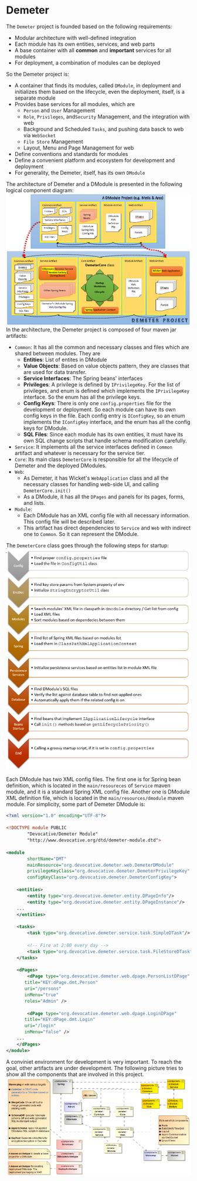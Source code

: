 # Demeter

The `Demeter` project is founded based on the following requirements:
- Modular architecture with well-defined integration
- Each module has its own entities, services, and web parts
- A base container with all **common** and **important** services for all modules
- For deployment, a combination of modules can be deployed

So the Demeter project is:
- A container that finds its modules, called `DModule`, in deployment and initializes them based on the lifecycle, even the deployment, itself, is a separate module
- Provides base services for all modules, which are
	- `Person` and `User` Management
	- `Role`, `Privileges`, and`Security` Management, and the integration with web
	- Background and Scheduled `Tasks`, and pushing data basck to web via `WebSocket`
	- `File Store` Management
	- Layout, Menu and Page Management for web
- Define conventions and standards for modules
- Define a convenient platform and ecosystem for development and deployment
- For generality, the Demeter, itself, has its own `DModule`

The architecture of Demeter and a DModule is presented in the following logical component diagram:
![Demeter Architecture](/doc/img/Demeter_Logical_Components_Relations.png)
In the architecture, the Demeter project is composed of four maven jar artifacts:
- `Common`: It has all the common and necessary classes and files which are shared between modules. They are
  - **Entities**: List of entites in DModule
  - **Value Objects**: Based on value objects pattern, they are classes that are used for data transfer.
  - **Service Interfaces**: The Spring beans' interfaces
  - **Privileges**: A privilege is defined by `IPrivilegeKey`. For the list of privileges, and enum is defined which implements the `IPrivilegeKey` interface. So the enum has all the privilege keys.
  - **Config Keys**: There is only one `config.properties` file for the development or deployment. So each module can have its own config keys in the file. Each config entry is `IConfigKey`, so an enum implements the `IConfigKey` interface, and the enum has all the config keys for DModule.
  - **SQL Files**: Since each module has its own entities, it must have its own SQL change scripts that handle schema modification carefully.
- `Service`: It implements all the service interfaces defined in `Common` artifact and whatever is necessary for the service tier.
- `Core`: Its main class `DemeterCore` is responsible for all the lifecycle of Demeter and the deployed DModules.
- `Web`:
	- As Demeter, it has Wicket's `WebApplication` class and all the necessary classes for handling web-side UI, and calling `DemeterCore.init()`
	- As a DModule, it has all the `DPages` and panels for its pages, forms, and lists.
- `Module`:
	- Each DModule has an XML config file with all necessary information. This config file will be described later.
	- This artifact has direct dependencies to `Service` and `Web` with indirect one to `Common`. So it can represent the DModule.

The `DemeterCore` class goes through the following steps for startup:
![DemeterCore Steps](/doc/img/Demeter_StartUp_Steps.png)
 
Each DModule has two XML config files. The first one is for Spring bean definition, which is located in the `main/resoureces` of `Service` maven module, and it is a standard Spring XML config file. Another one is DModule XML definition file, which is located in the `main/resources/dmodule` maven module. For simplicity, some part of Demeter DModule is:
```xml
<?xml version="1.0" encoding="UTF-8"?>

<!DOCTYPE module PUBLIC
		"Devocative/Demeter Module"
		"http://www.devocative.org/dtd/demeter-module.dtd">

<module
		shortName="DMT"
		mainResource="org.devocative.demeter.web.DemeterDModule"
		privilegeKeyClass="org.devocative.demeter.DemeterPrivilegeKey"
		configKeyClass="org.devocative.demeter.DemeterConfigKey">

	<entities>
		<entity type="org.devocative.demeter.entity.DPageInfo"/>
		<entity type="org.devocative.demeter.entity.DPageInstance"/>
    ... 
	</entities>

	<tasks>
		<task type="org.devocative.demeter.service.task.SimpleDTask"/>

		<!-- Fire at 2:00 every day -->
		<task type="org.devocative.demeter.service.task.FileStoreDTask" cronExpression="0 0 2 * * ?"/>
	</tasks>

	<dPages>
		<dPage type="org.devocative.demeter.web.dpage.PersonListDPage"
       title="KEY:dPage.dmt.Person"
       uri="/persons"
       inMenu="true"
       roles="Admin" />

		<dPage type="org.devocative.demeter.web.dpage.LoginDPage"
       title="KEY:dPage.dmt.Login"
       uri="/login"
       inMenu="false" />
    ...
	</dPages>
</module>
```

A conviniet environment for development is very important. To reach the goal, other artifacts are under development. The following picture tries to show all the components that are involved in this project.
![Demeter Environment](/doc/img/Class_Diagram__demeter__DemeterComponent.png)
